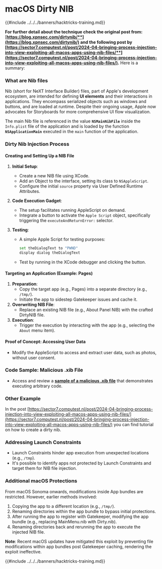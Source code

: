# macOS Dirty NIB

{{#include ../../../banners/hacktricks-training.md}}

**For further detail about the technique check the original post from:** [**https://blog.xpnsec.com/dirtynib/**](https://blog.xpnsec.com/dirtynib/) and the following post by [**https://sector7.computest.nl/post/2024-04-bringing-process-injection-into-view-exploiting-all-macos-apps-using-nib-files/**](https://sector7.computest.nl/post/2024-04-bringing-process-injection-into-view-exploiting-all-macos-apps-using-nib-files/)**.** Here is a summary:

### What are Nib files

Nib (short for NeXT Interface Builder) files, part of Apple's development ecosystem, are intended for defining **UI elements** and their interactions in applications. They encompass serialized objects such as windows and buttons, and are loaded at runtime. Despite their ongoing usage, Apple now advocates for Storyboards for more comprehensive UI flow visualization.

The main Nib file is referenced in the value **`NSMainNibFile`** inside the `Info.plist` file of the application and is loaded by the function **`NSApplicationMain`** executed in the `main` function of the application.

### Dirty Nib Injection Process

#### Creating and Setting Up a NIB File

1. **Initial Setup**:
   - Create a new NIB file using XCode.
   - Add an Object to the interface, setting its class to `NSAppleScript`.
   - Configure the initial `source` property via User Defined Runtime Attributes.
2. **Code Execution Gadget**:
   - The setup facilitates running AppleScript on demand.
   - Integrate a button to activate the `Apple Script` object, specifically triggering the `executeAndReturnError:` selector.
3. **Testing**:

   - A simple Apple Script for testing purposes:

     ```bash
     set theDialogText to "PWND"
     display dialog theDialogText
     ```

   - Test by running in the XCode debugger and clicking the button.

#### Targeting an Application (Example: Pages)

1. **Preparation**:
   - Copy the target app (e.g., Pages) into a separate directory (e.g., `/tmp/`).
   - Initiate the app to sidestep Gatekeeper issues and cache it.
2. **Overwriting NIB File**:
   - Replace an existing NIB file (e.g., About Panel NIB) with the crafted DirtyNIB file.
3. **Execution**:
   - Trigger the execution by interacting with the app (e.g., selecting the `About` menu item).

#### Proof of Concept: Accessing User Data

- Modify the AppleScript to access and extract user data, such as photos, without user consent.

### Code Sample: Malicious .xib File

- Access and review a [**sample of a malicious .xib file**](https://gist.github.com/xpn/16bfbe5a3f64fedfcc1822d0562636b4) that demonstrates executing arbitrary code.

### Other Example

In the post [https://sector7.computest.nl/post/2024-04-bringing-process-injection-into-view-exploiting-all-macos-apps-using-nib-files/](https://sector7.computest.nl/post/2024-04-bringing-process-injection-into-view-exploiting-all-macos-apps-using-nib-files/) you can find tutorial on how to create a dirty nib.&#x20;

### Addressing Launch Constraints

- Launch Constraints hinder app execution from unexpected locations (e.g., `/tmp`).
- It's possible to identify apps not protected by Launch Constraints and target them for NIB file injection.

### Additional macOS Protections

From macOS Sonoma onwards, modifications inside App bundles are restricted. However, earlier methods involved:

1. Copying the app to a different location (e.g., `/tmp/`).
2. Renaming directories within the app bundle to bypass initial protections.
3. After running the app to register with Gatekeeper, modifying the app bundle (e.g., replacing MainMenu.nib with Dirty.nib).
4. Renaming directories back and rerunning the app to execute the injected NIB file.

**Note**: Recent macOS updates have mitigated this exploit by preventing file modifications within app bundles post Gatekeeper caching, rendering the exploit ineffective.

{{#include ../../../banners/hacktricks-training.md}}


